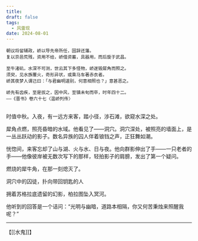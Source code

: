 ```yaml
---
title: 
draft: false
tags:
  - 风雷现
date: 2024-08-01
---
```

	朝议将留辅政，峤以导先帝所任，固辞还藩。
	复以京邑荒残，资用不给，峤借资蓄，具器用，而后旋于武昌。
	
	至牛渚矶，水深不可测，世云其下多怪物，峤遂毁犀角而照之。
	须臾，见水族覆火，奇形异状，或乘马车著赤衣者。
	峤其夜梦人谓己曰：「与君幽明道别，何意相照也？」意甚恶之。
	
	峤先有齿疾，至是拔之，因中风，至镇未旬而卒，时年四十二。
	——《晋书》卷六十七〈温峤列传〉

## 

时值中秋。入夜，有一远方来客，踏小径，涉石滩，欲窥水深之处。

犀角点燃，照亮昏暗的水域。他看见了——洞穴。洞穴深处，被照亮的墙面上，是一丛丛跃动的影子。数名异族的囚人伴着锒铛之声，正狂舞如潮。

恍惚间，来客忘却了山与湖、火与水、日与夜。他向群影伸出了手——一只老者的手——他像彼岸被无数次写下的那样，轻拍影子的肩膀，发出了第一个疑问。

燃烧的犀牛角，在那一刻熄灭了。

洞穴中的囚徒，扑向带回钥匙的人

拥着苏格拉底遗留的幻影，柏拉图坠入冥河。

他听到的回答是一个诘问：“光明与幽暗，道路本相隔，你又何苦秉烛来照醒我呢？”


---


【[[水鬼]]】